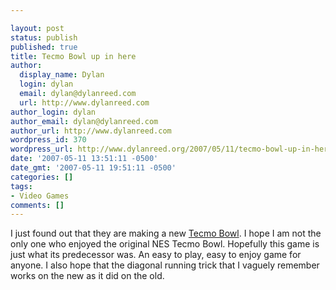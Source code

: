 ```yaml
---

layout: post
status: publish
published: true
title: Tecmo Bowl up in here
author:
  display_name: Dylan
  login: dylan
  email: dylan@dylanreed.com
  url: http://www.dylanreed.com
author_login: dylan
author_email: dylan@dylanreed.com
author_url: http://www.dylanreed.com
wordpress_id: 370
wordpress_url: http://www.dylanreed.org/2007/05/11/tecmo-bowl-up-in-here/
date: '2007-05-11 13:51:11 -0500'
date_gmt: '2007-05-11 19:51:11 -0500'
categories: []
tags:
- Video Games
comments: []
---
```


I just found out that they are making a new [Tecmo Bowl][1]. I hope I am not the only one who enjoyed the original NES Tecmo Bowl. Hopefully this game is just what its predecessor was. An easy to play, easy to enjoy game for anyone. I also hope that the diagonal running trick that I vaguely remember works on the new as it did on the old.

   [1]: http://media.cheats.ign.com/media/905/905856/vids_1.html

